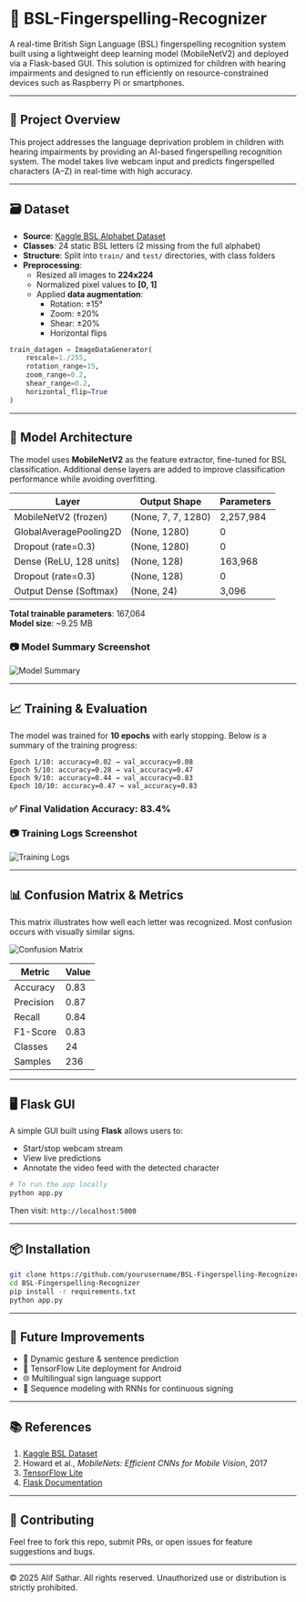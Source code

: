 # 🤟 BSL-Fingerspelling-Recognizer

A real-time British Sign Language (BSL) fingerspelling recognition system built using a lightweight deep learning model (MobileNetV2) and deployed via a Flask-based GUI. This solution is optimized for children with hearing impairments and designed to run efficiently on resource-constrained devices such as Raspberry Pi or smartphones.

---

## 📌 Project Overview

This project addresses the language deprivation problem in children with hearing impairments by providing an AI-based fingerspelling recognition system. The model takes live webcam input and predicts fingerspelled characters (A–Z) in real-time with high accuracy.

---

## 🗃️ Dataset

- **Source**: [Kaggle BSL Alphabet Dataset](https://www.kaggle.com/datasets/)
- **Classes**: 24 static BSL letters (2 missing from the full alphabet)
- **Structure**: Split into `train/` and `test/` directories, with class folders
- **Preprocessing**:
  - Resized all images to **224x224**
  - Normalized pixel values to **[0, 1]**
  - Applied **data augmentation**:
    - Rotation: ±15°
    - Zoom: ±20%
    - Shear: ±20%
    - Horizontal flips

```python
train_datagen = ImageDataGenerator(
    rescale=1./255,
    rotation_range=15,
    zoom_range=0.2,
    shear_range=0.2,
    horizontal_flip=True
)
```

---

## 🧠 Model Architecture

The model uses **MobileNetV2** as the feature extractor, fine-tuned for BSL classification. Additional dense layers are added to improve classification performance while avoiding overfitting.

| Layer                    | Output Shape    | Parameters  |
|-------------------------|------------------|-------------|
| MobileNetV2 (frozen)    | (None, 7, 7, 1280) | 2,257,984   |
| GlobalAveragePooling2D  | (None, 1280)     | 0           |
| Dropout (rate=0.3)      | (None, 1280)     | 0           |
| Dense (ReLU, 128 units) | (None, 128)      | 163,968     |
| Dropout (rate=0.3)      | (None, 128)      | 0           |
| Output Dense (Softmax)  | (None, 24)       | 3,096       |

**Total trainable parameters**: 167,064  
**Model size**: ~9.25 MB

### 📷 Model Summary Screenshot  
![Model Summary](images/Screenshot_2025-04-12_092230.png)

---

## 📈 Training & Evaluation

The model was trained for **10 epochs** with early stopping. Below is a summary of the training progress:

```plaintext
Epoch 1/10: accuracy=0.02 → val_accuracy=0.08
Epoch 5/10: accuracy=0.28 → val_accuracy=0.47
Epoch 9/10: accuracy=0.44 → val_accuracy=0.83
Epoch 10/10: accuracy=0.47 → val_accuracy=0.83
```

### ✅ Final Validation Accuracy: **83.4%**

### 📷 Training Logs Screenshot  
![Training Logs](images/Screenshot_2025-04-12_092256.png)

---

## 📊 Confusion Matrix & Metrics

This matrix illustrates how well each letter was recognized. Most confusion occurs with visually similar signs.

![Confusion Matrix](images/Screenshot_2025-04-12_092324.png)

| Metric      | Value |
|-------------|-------|
| Accuracy    | 0.83  |
| Precision   | 0.87  |
| Recall      | 0.84  |
| F1-Score    | 0.83  |
| Classes     | 24    |
| Samples     | 236   |

---

## 🖥️ Flask GUI

A simple GUI built using **Flask** allows users to:
- Start/stop webcam stream
- View live predictions
- Annotate the video feed with the detected character

```bash
# To run the app locally
python app.py
```

Then visit: `http://localhost:5000`

---

## 📦 Installation

```bash
git clone https://github.com/yourusername/BSL-Fingerspelling-Recognizer.git
cd BSL-Fingerspelling-Recognizer
pip install -r requirements.txt
python app.py
```

---

## 🚀 Future Improvements

- 🔁 Dynamic gesture & sentence prediction  
- 📱 TensorFlow Lite deployment for Android  
- 🌐 Multilingual sign language support  
- 🧠 Sequence modeling with RNNs for continuous signing  

---

## 📚 References

1. [Kaggle BSL Dataset](https://www.kaggle.com/datasets/)
2. Howard et al., *MobileNets: Efficient CNNs for Mobile Vision*, 2017  
3. [TensorFlow Lite](https://www.tensorflow.org/lite/guide)  
4. [Flask Documentation](https://flask.palletsprojects.com/)

---

## 🤝 Contributing

Feel free to fork this repo, submit PRs, or open issues for feature suggestions and bugs.

---

© 2025 Alif Sathar. All rights reserved.
Unauthorized use or distribution is strictly prohibited.
